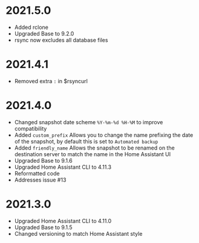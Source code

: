 # 2021.5.0

- Added rclone
- Upgraded Base to 9.2.0
- rsync now excludes all database files

# 2021.4.1

- Removed extra `:` in $rsyncurl

# 2021.4.0

- Changed snapshot date scheme `%Y-%m-%d %H-%M` to improve compatibility
- Added `custom_prefix` Allows you to change the name prefixing the date of the snapshot, by default this is set to `Automated backup`
- Added `friendly_name` Allows the snapshot to be renamed on the destination server to match the name in the Home Assistant UI
- Upgraded Base to 9.1.6
- Upgraded Home Assistant CLI to 4.11.3
- Reformatted code
- Addresses issue #13

# 2021.3.0

- Upgraded Home Assistant CLI to 4.11.0
- Upgraded Base to 9.1.5
- Changed versioning to match Home Assistant style

